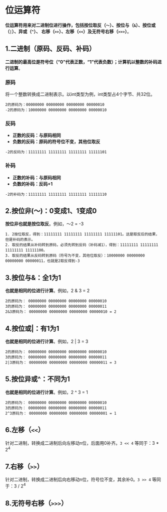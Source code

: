 位运算符
================================================================================
**位运算符用来对二进制位进行操作，包括按位取反（`～`）、按位与（`&`）、按位或（`|`）、异或（`^`）、
右移（`>>`）、左移（`<<`）及无符号右移（`>>>`）**。

## 1.二进制（原码、反码、补码）
**二进制的最高位是符号位（“0”代表正数，“1”代表负数）；计算机以整数的补码进行运算**。

### 原码
将一个整数转换成二进制表示。以int类型为例，int类型占4个字节、共32位。
```
2的原码为：00000000 00000000 00000000 00000010
-2的原码为：10000000 00000000 00000000 00000010
```

### 反码
+ **正数的反码：与原码相同**
+ **负数的反码：原码的符号位不变，其他位取反**
```
-2的反码为：11111111 11111111 11111111 11111101
```

### 补码
+ **正数的补码：与原码相同**
+ **负数的补码：反码+1**
```
-2的补码为：11111111 11111111 11111111 11111110
```

## 2.按位非(～)：0变成1、1变成0
**按位非也就是按位取反**。例如，～2 = -3
```
1. 2按位取反，得到：11111111 11111111 11111111 11111101。这是取反后的结果，但是补码的表示。
2. 取反的结果从补码转到原码，必须先转到反码（补码减1），得到：11111111 11111111 11111111 11111100。
3. 取反的结果从反码转到原码（符号为不变，其他位取反）：10000000 00000000 00000000 00000011，也就是2取反得到-3
```

## 3.按位与&：全1为1
**也就是相同的位进行计算**。例如，2 & 3 = 2
```
2的原码为： 00000000 00000000 00000000 00000010
3的原码为： 00000000 00000000 00000000 00000011
2&3原码为： 00000000 00000000 00000000 00000010 = 2
```

## 4.按位或|：有1为1
**也就是相同的位进行计算**。例如，2 | 3 = 3
```
2的原码为： 00000000 00000000 00000000 00000010
3的原码为： 00000000 00000000 00000000 00000011
2|3原码为： 00000000 00000000 00000000 00000011 = 3
```

## 5.按位异或^：不同为1
**也就是相同的位进行计算**。例如，2 ^ 3 = 1
```
2的原码为： 00000000 00000000 00000000 00000010
3的原码为： 00000000 00000000 00000000 00000011
2^3原码为： 00000000 00000000 00000000 00000001 = 1
```

## 6.左移（`<<`）
针对二进制，转换成二进制后向左移动n位，后面用0补齐。`3 << 4` 等同于：3 * 2<sup>4</sup>

## 7.右移（`>>`）
针对二进制，转换成二进制后向右移动n位，符号位不变，其余补0。`3 >> 4` 等同于：3 / 2<sup>4</sup>

## 8.无符号右移（`>>>`）
